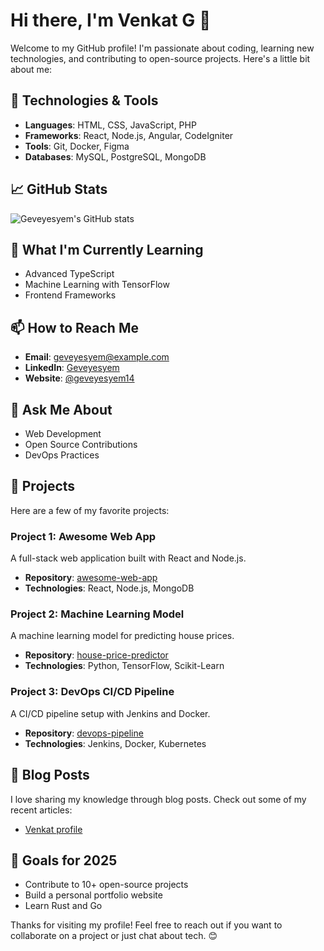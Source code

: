 # Hi there, I'm Venkat G 👋

Welcome to my GitHub profile! I'm passionate about coding, learning new technologies, and contributing to open-source projects. Here's a little bit about me:

## 🔧 Technologies & Tools
- **Languages**: HTML, CSS, JavaScript, PHP
- **Frameworks**: React, Node.js, Angular, CodeIgniter
- **Tools**: Git, Docker, Figma
- **Databases**: MySQL, PostgreSQL, MongoDB

## 📈 GitHub Stats
![Geveyesyem's GitHub stats](https://github-readme-stats.vercel.app/api?username=geveyesyem14&show_icons=true&theme=radical)

## 🌱 What I'm Currently Learning
- Advanced TypeScript
- Machine Learning with TensorFlow
- Frontend Frameworks

## 📫 How to Reach Me
- **Email**: geveyesyem@example.com
- **LinkedIn**: [Geveyesyem](https://www.linkedin.com/in/geveyesyem14/)
- **Website**: [@geveyesyem14](https://quantabox.in/Venkat-Profile/)

## 💬 Ask Me About
- Web Development
- Open Source Contributions
- DevOps Practices

## 📂 Projects
Here are a few of my favorite projects:

### Project 1: Awesome Web App
A full-stack web application built with React and Node.js.

- **Repository**: [awesome-web-app](https://github.com/geveyesyem14/awesome-web-app)
- **Technologies**: React, Node.js, MongoDB

### Project 2: Machine Learning Model
A machine learning model for predicting house prices.

- **Repository**: [house-price-predictor](https://github.com/geveyesyem14/house-price-predictor)
- **Technologies**: Python, TensorFlow, Scikit-Learn

### Project 3: DevOps CI/CD Pipeline
A CI/CD pipeline setup with Jenkins and Docker.

- **Repository**: [devops-pipeline](https://github.com/geveyesyem14/devops-pipeline)
- **Technologies**: Jenkins, Docker, Kubernetes

## 📜 Blog Posts
I love sharing my knowledge through blog posts. Check out some of my recent articles:

- [Venkat profile](http://quantabox.in/Venkat-Profile)

## 🎯 Goals for 2025
- Contribute to 10+ open-source projects
- Build a personal portfolio website
- Learn Rust and Go

Thanks for visiting my profile! Feel free to reach out if you want to collaborate on a project or just chat about tech. 😊
